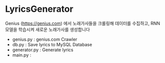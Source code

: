 # LyricsGenerator

Genius (https://genius.com) 에서 노래가사들을 크롤링해 데이터를 수집하고, RNN 모델을 학습시켜 새로운 노래가사를 생성합니다


- genius.py : genius.com Crawler
- db.py : Save lyrics to MySQL Database
- generator.py : Generate lyrics 
- main.py :
